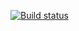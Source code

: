 [![Build status](https://ci.appveyor.com/api/projects/status/x04p0a6o3iyix5sl?svg=true)](https://ci.appveyor.com/project/KateMila/postmanechonew)

